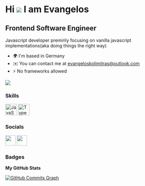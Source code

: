 Hi ![](https://user-images.githubusercontent.com/18350557/176309783-0785949b-9127-417c-8b55-ab5a4333674e.gif) I am Evangelos
============================================================================================================================================

Frontend Software Engineer
--------------------------

Javascript developer premirily focusing on vanilla javascript implementations(aka doing things the right way)

*   🌍  I'm based in Germany
*   ✉️  You can contact me at [evangeloskolimitras@outlook.com](mailto:evangeloskolimitras@outlook.com)
*   ⚡  No frameworks allowed


<a href="https://www.github.com/EvangelosKolimitras" target="_blank" rel="noreferrer"><img
                  src="https://img.shields.io/github/followers/EvangelosKolimitras?logo=github&style=for-the-badge&color=0891b2&labelColor=1c1917" /></a>

### Skills 
<p align="left">
<a href="https://developer.mozilla.org/en-US/docs/Web/JavaScript" target="_blank" rel="noreferrer"><img src="https://raw.githubusercontent.com/danielcranney/readme-generator/main/public/icons/skills/javascript-colored.svg" width="36" height="36" alt="JavaScript" /></a>
<a href="https://www.typescriptlang.org/" target="_blank" rel="noreferrer"><img src="https://raw.githubusercontent.com/danielcranney/readme-generator/main/public/icons/skills/typescript-colored.svg" width="36" height="36" alt="TypeScript" /></a>
</p>
                    

### Socials

<p align="left"> <a href="https://www.github.com/EvangelosKolimitras" target="_blank" rel="noreferrer"><img src="https://raw.githubusercontent.com/danielcranney/readme-generator/main/public/icons/socials/github.svg" width="32" height="32" /></a> <a href="https://www.linkedin.com/in/evangeloskolimitras" target="_blank" rel="noreferrer"><img src="https://raw.githubusercontent.com/danielcranney/readme-generator/main/public/icons/socials/linkedin.svg" width="32" height="32" /></a></p>

### Badges

<b>My GitHub Stats</b>

<a href="http://www.github.com/EvangelosKolimitras"><img src="https://github-readme-activity-graph.cyclic.app/graph?username=EvangelosKolimitras&bg_color=1c1917&color=ffffff&line=0891b2&point=ffffff&area_color=1c1917&area=true&hide_border=true&custom_title=GitHub%20Commits%20Graph" alt="GitHub Commits Graph" /></a>
